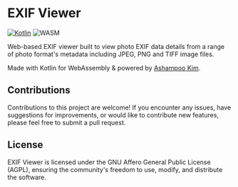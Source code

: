 # EXIF Viewer

[![Kotlin](https://img.shields.io/badge/kotlin-2.1.20-blue.svg?logo=kotlin)](httpw://kotlinlang.org)
![WASM](https://img.shields.io/badge/-WASM-gray.svg?style=flat)

Web-based EXIF viewer built to view photo EXIF data details from
a range of photo format's metadata including JPEG, PNG and TIFF image files.

Made with Kotlin for WebAssembly & powered by [Ashampoo Kim](https://github.com/ashampoo/kim).

## Contributions

Contributions to this project are welcome! If you encounter any issues,
have suggestions for improvements, or would like to contribute new features,
please feel free to submit a pull request.

## License

EXIF Viewer is licensed under the GNU Affero General Public License (AGPL),
ensuring the community's freedom to use, modify, and distribute the software.
